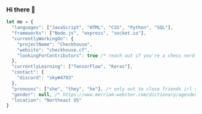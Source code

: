 ### Hi there 👋

```javascript
let me = {
  "languages": ["JavaScript", "HTML", "CSS", "Python", "SQL"],
  "frameworks": ["Node.js", "express", "socket.io"],
  "currentlyWorkingOn": {
    "projectName": "Checkhouse",
    "website": "checkhouse.cf",
    "lookingForContributors": true /* reach out if you're a chess nerd and want to contribute :) */
  },
  "currentlyLearning": ["TensorFlow", "Keras"],
  "contact": {
    "discord": "sky#4793"
  },
  "pronouns": ["she", "they", "he"], /* only out to close friends irl so please don't out me to specific people without asking first */
  "gender": null, /* https://www.merriam-webster.com/dictionary/agender */
  "location": "Northeast US"
}
```

<!--
**Walker30263/Walker30263** is a ✨ _special_ ✨ repository because its `README.md` (this file) appears on your GitHub profile.

Here are some ideas to get you started:

- 🔭 I’m currently working on ...
- 🌱 I’m currently learning ...
- 👯 I’m looking to collaborate on ...
- 🤔 I’m looking for help with ...
- 💬 Ask me about ...
- 📫 How to reach me: ...
- 😄 Pronouns: ...
- ⚡ Fun fact: ...
-->
